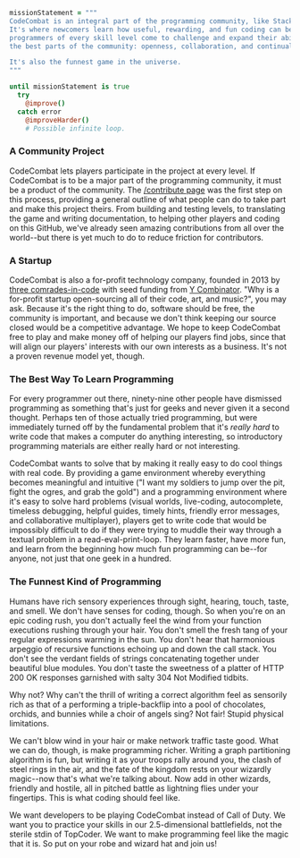 ```coffee
missionStatement = """
CodeCombat is an integral part of the programming community, like StackOverflow and GitHub.
It's where newcomers learn how useful, rewarding, and fun coding can be, and where
programmers of every skill level come to challenge and expand their abilities. It reflects
the best parts of the community: openness, collaboration, and continual learning.

It's also the funnest game in the universe.
"""

until missionStatement is true
  try
    @improve()
  catch error
    @improveHarder()
    # Possible infinite loop.
```

### A Community Project

CodeCombat lets players participate in the project at every level. If CodeCombat is to be a major part of the programming community, it must be a product of the community. The [/contribute page](http://codecombat.com/contribute) was the first step on this process, providing a general outline of what people can do to take part and make this project theirs. From building and testing levels, to translating the game and writing documentation, to helping other players and coding on this GitHub, we've already seen amazing contributions from all over the world--but there is yet much to do to reduce friction for contributors.

### A Startup

CodeCombat is also a for-profit technology company, founded in 2013 by [three comrades-in-code](http://codecombat.com/about) with seed funding from [Y Combinator](http://ycombinator.com/). "Why is a for-profit startup open-sourcing all of their code, art, and music?", you may ask. Because it's the right thing to do, software should be free, the community is important, and because we don't think keeping our source closed would be a competitive advantage. We hope to keep CodeCombat free to play and make money off of helping our players find jobs, since that will align our players' interests with our own interests as a business. It's not a proven revenue model yet, though.

### The Best Way To Learn Programming

For every programmer out there, ninety-nine other people have dismissed programming as something that's just for geeks and never given it a second thought. Perhaps ten of those actually tried programming, but were immediately turned off by the fundamental problem that it's *really hard* to write code that makes a computer do anything interesting, so introductory programming materials are either really hard or not interesting.

CodeCombat wants to solve that by making it really easy to do cool things with real code. By providing a game environment whereby everything becomes meaningful and intuitive ("I want my soldiers to jump over the pit, fight the ogres, and grab the gold") and a programming environment where it's easy to solve hard problems (visual worlds, live-coding, autocomplete, timeless debugging, helpful guides, timely hints, friendly error messages, and collaborative multiplayer), players get to write code that would be impossibly difficult to do if they were trying to muddle their way through a textual problem in a read-eval-print-loop. They learn faster, have more fun, and learn from the beginning how much fun programming can be--for anyone, not just that one geek in a hundred.

### The Funnest Kind of Programming

Humans have rich sensory experiences through sight, hearing, touch, taste, and smell. We don't have senses for coding, though. So when you're on an epic coding rush, you don't actually feel the wind from your function executions rushing through your hair. You don't smell the fresh tang of your regular expressions warming in the sun. You don't hear that harmonious arpeggio of recursive functions echoing up and down the call stack. You don't see the verdant fields of strings concatenating together under beautiful blue modules. You don't taste the sweetness of a platter of HTTP 200 OK responses garnished with salty 304 Not Modified tidbits.

Why not? Why can't the thrill of writing a correct algorithm feel as sensorily rich as that of a performing a triple-backflip into a pool of chocolates, orchids, and bunnies while a choir of angels sing? Not fair! Stupid physical limitations.

We can't blow wind in your hair or make network traffic taste good. What we can do, though, is make programming richer. Writing a graph partitioning algorithm is fun, but writing it as your troops rally around you, the clash of steel rings in the air, and the fate of the kingdom rests on your wizardly magic--now that's what we're talking about. Now add in other wizards, friendly and hostile, all in pitched battle as lightning flies under your fingertips. This is what coding should feel like.

We want developers to be playing CodeCombat instead of Call of Duty. We want you to practice your skills in our 2.5-dimensional battlefields, not the sterile stdin of TopCoder. We want to make programming feel like the magic that it is. So put on your robe and wizard hat and join us!